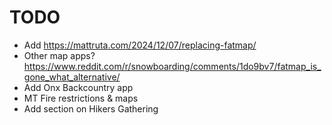 # TODO

- Add https://mattruta.com/2024/12/07/replacing-fatmap/
- Other map apps? https://www.reddit.com/r/snowboarding/comments/1do9bv7/fatmap_is_gone_what_alternative/
- Add Onx Backcountry app
- MT Fire restrictions & maps
- Add section on Hikers Gathering
